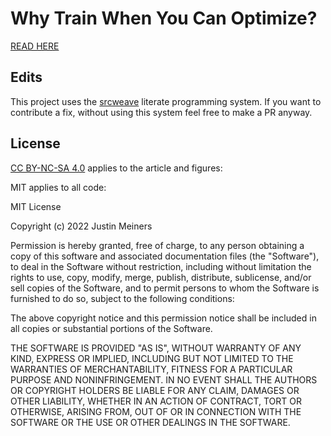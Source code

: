 # Why Train When You Can Optimize?

[READ HERE](https://justinmeiners.github.io/why-train-when-you-can-optimize/)


## Edits

This project uses the [srcweave](https://github.com/justinmeiners/srcweave) literate programming system. If you want to contribute a fix, without using this system
feel free to make a PR anyway.

## License

[CC BY-NC-SA 4.0](https://creativecommons.org/licenses/by-nc-sa/4.0/)  applies to the article and figures:

MIT applies to all code: 

MIT License

Copyright (c) 2022 Justin Meiners

Permission is hereby granted, free of charge, to any person obtaining a copy of this software and associated documentation files (the "Software"), to deal in the Software without restriction, including without limitation the rights to use, copy, modify, merge, publish, distribute, sublicense, and/or sell copies of the Software, and to permit persons to whom the Software is furnished to do so, subject to the following conditions:

The above copyright notice and this permission notice shall be included in all copies or substantial portions of the Software.

THE SOFTWARE IS PROVIDED "AS IS", WITHOUT WARRANTY OF ANY KIND, EXPRESS OR IMPLIED, INCLUDING BUT NOT LIMITED TO THE WARRANTIES OF MERCHANTABILITY, FITNESS FOR A PARTICULAR PURPOSE AND NONINFRINGEMENT. IN NO EVENT SHALL THE AUTHORS OR COPYRIGHT HOLDERS BE LIABLE FOR ANY CLAIM, DAMAGES OR OTHER LIABILITY, WHETHER IN AN ACTION OF CONTRACT, TORT OR OTHERWISE, ARISING FROM, OUT OF OR IN CONNECTION WITH THE SOFTWARE OR THE USE OR OTHER DEALINGS IN THE SOFTWARE.



